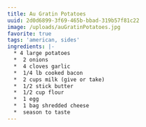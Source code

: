 ```yaml
---
title: Au Gratin Potatoes
uuid: 2d0d6899-3f69-465b-bbad-319b57f81c22
image: /uploads/auGratinPotatoes.jpg
favorite: true
tags: 'american, sides'
ingredients: |-
  * 4 large potatoes
  *  2 onions
  *  4 cloves garlic
  *  1/4 lb cooked bacon
  *  2 cups milk (give or take)
  *  1/2 stick butter
  *  1/2 cup flour
  *  1 egg
  *  1 bag shredded cheese
  *  season to taste
---
```


